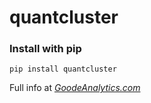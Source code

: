 quantcluster
===

<h3>Install with pip</h3>
<pre><code>pip install quantcluster</code></pre>

Full info at <em><a href="http://goodeanalytics.com/clusters/ec2-clusters/">GoodeAnalytics.com</a></em>
